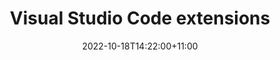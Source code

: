 ---
title: "Visual Studio Code extensions"
date: 2022-10-18T14:22:00+11:00
comments: true
showToc: true
disableShare: true
draft: true
ShowWordCount: true
tags: ["vscode", "extensions", "productivity"]
---